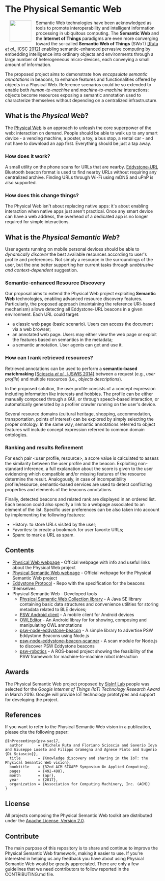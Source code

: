 # The Physical Semantic Web

<img align="left" src="http://sisinflab.poliba.it/swottools/physicalweb/img/spw.png" hspace="15" width="70px" style="float: left">

Semantic Web technologies have been acknowledged as tools to promote interoperability and intelligent information processing in ubiquitous computing. The **Semantic Web** and the **Internet of Things** paradigms are even more converging toward the so-called **Semantic Web of Things** (SWoT) [[Ruta *et al.*, ICSC 2012]](http://sisinflab.poliba.it/publications/2012/RSD12/) enabling semantic-enhanced pervasive computing by embedding intelligence into ordinary objects and environments through a large number of heterogeneous micro-devices, each conveying a small amount of information.	

The proposed project aims to demonstrate how *encapsulate semantic annotations* in beacons, to enhance features and functionalities offered by objects in a Physical Web. Reference scenarios could be so extended to enable both *human-to-machine* and *machine-to-machine* interactions: objects become resources exposing a semantic annotation used to characterize themselves without depending on a centralized infrastructure.

## What is the *Physical Web*?

The [Physical Web](https://google.github.io/physical-web/) is an approach to unleash the core superpower of the web: interaction on demand. People should be able to walk up to any smart device - a vending machine, a poster, a toy, a bus stop, a rental car - and not have to download an app first. Everything should be just a tap away. 

### How does it work? 
A small utility on the phone scans for URLs that are nearby. [Eddystone-URL](https://github.com/google/eddystone) Bluetooth beacon format is used to find nearby URLs without requiring any centralized archive. Finding URLs through Wi-Fi using mDNS and uPnP is also supported.	

### How does this change things? 
The Physical Web isn't about replacing native apps: it's about enabling interaction when native apps just aren't practical. Once any smart device can have a web address, the overhead of a dedicated app is no longer required for simple interactions.

## What is the *Physical Semantic Web*?

User agents running on mobile personal devices should be able to *dynamically discover* the best available resources according to user's profile and preferences. Not simply a resource in the surroundings of the user, but the one better supporting her current tasks through *unobtrusive and context-dependent* suggestion.

### Semantic-enhanced Resource Discovery
Our proposal aims to extend the Physical Web project exploiting **Semantic Web** technologies, enabling advanced resource discovery features. Particularly, the proposed approach (maintaining the reference URI-based mechanism) allows detecting all Eddystone-URL beacons in a given environment. Each URL could target:

- a classic web page (basic scenario). Users can access the document via a web browser;
- an annotated web page. Users may either view the web page or exploit the features based on semantics in the metadata;
- a semantic annotation. User agents can get and use it.

### How can I rank retrieved resources? 
Retrieved annotations can be used to perform a **semantic-based matchmaking** [[Scioscia *et al.*, IJSWIS 2014]](http://sisinflab.poliba.it/publications/2014/SRLGIPD14/) between a request (e.g., *user profile*) and multiple resources (i.e., *objects descriptions*). 

In the proposed solution, the user profile consists of a concept expression including information like interests and hobbies. The profile can be either manually composed through a GUI, or through speech-based interaction, or automatically generated by a profiler crawler running on the user's device.

Several resource domains (cultural heritage, shopping, accommodation, transportation, points of interest) can be explored by simply selecting the proper ontology. In the same way, semantic annotations referred to object features will include concept expression referred to common domain ontologies. 

### Ranking and results Refinement
For each pair <user profile, resource>, a score value is calculated to assess the similarity between the user profile and the beacon.	Exploiting non-standard inference, a full explanation about the score is given to the user evidencing which compatible and/or missing features of the resource determine the result. Analogously, in case of incompatibility profile/resource, semantic-based services are used to detect conflicting properties and elements of the beacons annotations.

Finally, detected beacons and related rank are displayed in an ordered list. Each beacon could also specify a link to a webpage associated to an element of the list. Specific user preferences can be also taken into account by implementing the following features:

- History: to store URLs visited by the user;
- Favorites: to create a bookmark for user favorite URLs;
- Spam: to mark a URL as spam.

## Contents
* [Physical Web webpage](https://google.github.io/physical-web/) - Official webpage with info and useful links about the Physical Web project
* [Physical Semantic Web webpage](http://sisinflab.poliba.it/swottools/physicalweb/) - Official webpage for the Physical Semantic Web project
* [Eddystone Protocol](https://github.com/google/eddystone) - Repo with the specification for the beacons themselves
* Physical Semantic Web - Developed tools
	* [Physical Semantic Web Collection library](java/libs) - A Java SE library containing basic data structures and convenience utilities for storing metadata related to BLE devices;
    * [PSW Android client](android/PhysicalWeb) - A mobile client for Android devices    
    * [OWLEditor](android/OwlEditor) - An Android libray for for showing, composing and manipulating OWL annotations
    * [psw-node-eddystone-beacon](https://github.com/sisinflab-swot/psw-node-eddystone-beacon) - A simple library to advertise PSW Eddystone Beacons using Node.js
    * [psw-node-eddystone-beacon-scanner](https://github.com/sisinflab-swot/psw-node-eddystone-beacon-scanner) - A scan module for Node.js to discover PSW Eddystone beacons
    * [psw-robotics](https://github.com/sisinflab-swot/psw-robotics) - A ROS-based project showing the feasibility of the PSW framework for machine-to-machine robot interaction


## Awards

The Physical Semantic Web project proposed by [SisInf Lab](http://sisinflab.poliba.it/) people was selected for the *Google Internet of Things (IoT) Technology Research Award* in March 2016. Google will provide IoT technology prototypes and support for developing the project.

## References

If you want to refer to the Physical Semantic Web vision in a publication, please cite the following paper:

```
@InProceedings{psw-sac17,
  author       = {Michele Ruta and Floriano Scioscia and Saverio Ieva and Giuseppe Loseto and Filippo Gramegna and Agnese Pinto and Eugenio {Di Sciascio}},
  title        = {Knowledge discovery and sharing in the IoT: the Physical Semantic Web vision},
  booktitle    = {32nd ACM SIGAPP Symposium On Applied Computing},
  pages        = {492-498},
  month        = {apr},
  year         = {2017},
  organization = {Association for Computing Machinery, Inc. (ACM)}
}
```

## License

All projects composing the Physical Semantic Web toolkit are distributed under the [Apache License, Version 2.0](http://www.apache.org/licenses/LICENSE-2.0).

## Contribute
The main purpose of this repository is to share and continue to improve the Physical Semantic Web framework, making it easier to use. If you're interested in helping us any feedback you have about using Physical Semantic Web would be greatly appreciated. There are only a few guidelines that we need contributors to follow reported in the CONTRIBUTING.md file.